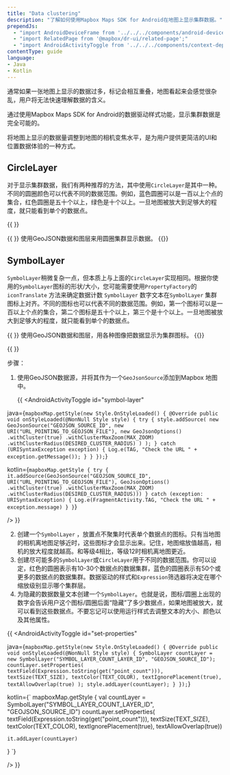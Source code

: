 ```yaml
---
title: "Data clustering"
description: "了解如何使用Mapbox Maps SDK for Android在地图上显示集群数据。"
prependJs:
  - "import AndroidDeviceFrame from '../../../components/android-device-frame'"
  - "import RelatedPage from '@mapbox/dr-ui/related-page';"
  - "import AndroidActivityToggle from '../../../components/context-dependent/android-activity-toggle';"
contentType: guide
language:
- Java
- Kotlin
---
```


通常如果一张地图上显示的数据过多，标记会相互重叠，地图看起来会感觉很杂乱，用户将无法快速理解数据的含义。

通过使用Mapbox Maps SDK for Android的数据驱动样式功能，显示集群数据是完全可能的。

将地图上显示的数据量调整到地图的相机变焦水平，是为用户提供更简洁的UI和位置数据体验的一种方式。


## CircleLayer

对于显示集群数据，我们有两种推荐的方法，其中使用`CircleLayer`是其中一种。不同的圆圈颜色可以代表不同的数据范围。例如，蓝色圆圈可以是一百以上个点的集合，红色圆圈是五十个以上，绿色是十个以上。一旦地图被放大到足够大的程度，就只能看到单个的数据点。


{{
<AndroidDeviceFrame
  imageId="maps-overview-clustering-circle-layer"
  alt=""
  rotation="landscape"
/>
}}

{{
  <RelatedPage
    url="/android/maps/examples/circle-layer-clustering/"
    title="CircleLayer clustering"
    contentType="example">
}}
使用GeoJSON数据和图层来用圆圈集群显示数据。
{{</RelatedPage>}}

## SymbolLayer

`SymbolLayer`稍微复杂一点，但本质上与上面的`CircleLayer`实现相同。根据你使用的`SymbolLayer`图标的形状/大小，您可能需要使用`PropertyFactory`的 `iconTranslate` 方法来确定数据计数 `SymbolLayer` 数字文本在`SymbolLayer` 集群图标上对齐。不同的图标也可以代表不同的数据范围。例如，第一个图标可以是一百以上个点的集合，第二个图标是五十个以上，第三个是十个以上。一旦地图被放大到足够大的程度，就只能看到单个的数据点。

{{
  <RelatedPage
    url="/android/maps/examples/symbol-layer-clustering/"
    title="SymbolLayer clustering"
    contentType="example">
}}
使用GeoJSON数据和图层，用各种图像把数据显示为集群图标。
{{</RelatedPage>}}

{{
<AndroidDeviceFrame
  imageId="maps-overview-clustering-symbol-layer"
  alt=""
  rotation="landscape"
/>
}}

步骤：

1. 使用GeoJSON数据源，并将其作为一个`GeoJsonSource`添加到Mapbox 地图中。

	{{
<AndroidActivityToggle
    id="symbol-layer"

java={`
mapboxMap.getStyle(new Style.OnStyleLoaded() {
  @Override
  public void onStyleLoaded(@NonNull Style style) {
    try {
      style.addSource(
        new GeoJsonSource("GEOJSON_SOURCE_ID",
          new URI("URL_POINTING_TO_GEOJSON_FILE"),
          new GeoJsonOptions()
            .withCluster(true)
            .withClusterMaxZoom(MAX_ZOOM)
            .withClusterRadius(DESIRED_CLUSTER_RADIUS)
        )
      );
    } catch (URISyntaxException exception) {
      Log.e(TAG, "Check the URL " + exception.getMessage());
    }
  }
});
`}

kotlin={`
mapboxMap.getStyle {
	try {
	    it.addSource(GeoJsonSource("GEOJSON_SOURCE_ID",
	    URI("URL_POINTING_TO_GEOJSON_FILE"),
	    GeoJsonOptions()
	        .withCluster(true)
	        .withClusterMaxZoom(MAX_ZOOM)
	        .withClusterRadius(DESIRED_CLUSTER_RADIUS)))
	} catch (exception: URISyntaxException) {
	    Log.e(FragmentActivity.TAG, "Check the URL " + exception.message)
	}
}
`}

/>
}}


2. 创建一个`SymbolLayer` ，放置点不聚集时代表单个数据点的图标。只有当地图的相机离地图足够近时，这些图标才会显示出来。记住，地图缩放值越高，相机的放大程度就越高。和等级4相比，等级12时相机离地图更近。
3. 创建尽可能多的`SymbolLayer`或`CircleLayer`用于不同的数据范围。你可以设定，红色的圆圈表示有10-30个数据点的数据集群，蓝色的圆圈表示有50个或更多的数据点的数据集群。数据驱动的样式和`Expression`筛选器将决定在哪个缩放级别显示哪个集群层。
4. 为隐藏的数据数量文本创建一个`SymbolLayer`。也就是说，图标/圆圈上出现的数字会告诉用户这个图标/圆圈后面“隐藏”了多少数据点，如果地图被放大，就可以看到这些数据点。不要忘记可以使用运行样式去调整文本的大小、颜色以及其他属性。

{{
<AndroidActivityToggle
  id="set-properties"

java={`
mapboxMap.getStyle(new Style.OnStyleLoaded() {
  @Override
  public void onStyleLoaded(@NonNull Style style) {
    SymbolLayer countLayer = new SymbolLayer("SYMBOL_LAYER_COUNT_LAYER_ID", "GEOJSON_SOURCE_ID");
    countLayer.setProperties(
      textField(Expression.toString(get("point_count"))),
      textSize(TEXT_SIZE),
      textColor(TEXT_COLOR),
      textIgnorePlacement(true),
      textAllowOverlap(true)
    );
    style.addLayer(countLayer);
  }
});
`}

kotlin={`
mapboxMap.getStyle {
	val countLayer = SymbolLayer("SYMBOL_LAYER_COUNT_LAYER_ID", "GEOJSON_SOURCE_ID")
	countLayer.setProperties(
		textField(Expression.toString(get("point_count"))),
		textSize(TEXT_SIZE),
		textColor(TEXT_COLOR),
		textIgnorePlacement(true),
		textAllowOverlap(true))

	it.addLayer(countLayer)
}
`}

/>
}}
